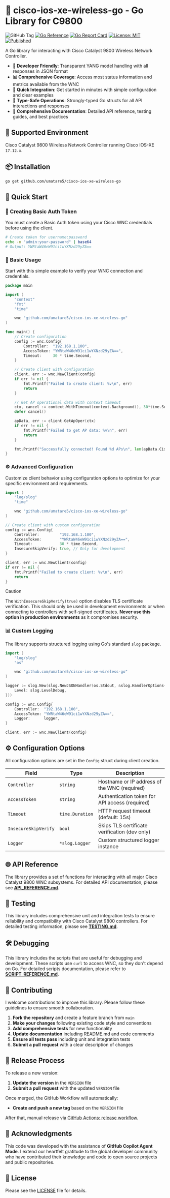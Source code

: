 # 📗 cisco-ios-xe-wireless-go - Go Library for C9800

![GitHub Tag](https://img.shields.io/github/v/tag/umatare5/cisco-ios-xe-wireless-go?label=Latest%20version)
[![Go Reference](https://pkg.go.dev/badge/umatare5/cisco-ios-xe-wireless-go.svg)](https://pkg.go.dev/github.com/umatare5/cisco-ios-xe-wireless-go)
[![Go Report Card](https://goreportcard.com/badge/github.com/umatare5/cisco-ios-xe-wireless-go)](https://goreportcard.com/report/github.com/umatare5/cisco-ios-xe-wireless-go)
[![License: MIT](https://img.shields.io/badge/License-MIT-yellow.svg)](https://github.com/umatare5/cisco-ios-xe-wireless-go/blob/main/LICENSE)
[![Published](https://static.production.devnetcloud.com/codeexchange/assets/images/devnet-published.svg)](https://developer.cisco.com/codeexchange/github/repo/umatare5/cisco-ios-xe-wireless-go)

A Go library for interacting with Cisco Catalyst 9800 Wireless Network Controller.

- **🔧 Developer Friendly**: Transparent YANG model handling with all responses in JSON format
- **📊 Comprehensive Coverage**: Access most status information and metrics available from the WNC
- **🚀 Quick Integration**: Get started in minutes with simple configuration and clear examples
- **🎯 Type-Safe Operations**: Strongly-typed Go structs for all API interactions and responses
- **📖 Comprehensive Documentation**: Detailed API reference, testing guides, and best practices

## 📡 Supported Environment

Cisco Catalyst 9800 Wireless Network Controller running Cisco IOS-XE `17.12.x`.

## 📦 Installation

```bash
go get github.com/umatare5/cisco-ios-xe-wireless-go
```

## 🚀 Quick Start

### 🔑 Creating Basic Auth Token

You must create a Basic Auth token using your Cisco WNC credentials before using the client.

```bash
# Create token for username:password
echo -n "admin:your-password" | base64
# Output: YWRtaW46eW91ci1wYXNzd29yZA==
```

### 🔧 Basic Usage

Start with this simple example to verify your WNC connection and credentials.

```go
package main

import (
    "context"
    "fmt"
    "time"

    wnc "github.com/umatare5/cisco-ios-xe-wireless-go"
)

func main() {
    // Create configuration
    config := wnc.Config{
        Controller:  "192.168.1.100",
        AccessToken: "YWRtaW46eW91ci1wYXNzd29yZA==",
        Timeout:     30 * time.Second,
    }

    // Create client with configuration
    client, err := wnc.NewClient(config)
    if err != nil {
        fmt.Printf("Failed to create client: %v\n", err)
        return
    }

    // Get AP operational data with context timeout
    ctx, cancel := context.WithTimeout(context.Background(), 30*time.Second)
    defer cancel()

    apData, err := client.GetApOper(ctx)
    if err != nil {
        fmt.Printf("Failed to get AP data: %v\n", err)
        return
    }

    fmt.Printf("Successfully connected! Found %d APs\n", len(apData.CiscoIOSXEWirelessAccessPointOperAccessPointOperData.OperData))
}
```

### ⚙️ Advanced Configuration

Customize client behavior using configuration options to optimize for your specific environment and requirements.

```go
import (
    "log/slog"
    "time"

    wnc "github.com/umatare5/cisco-ios-xe-wireless-go"
)

// Create client with custom configuration
config := wnc.Config{
    Controller:         "192.168.1.100",
    AccessToken:        "YWRtaW46eW91ci1wYXNzd29yZA==",
    Timeout:            30 * time.Second,
    InsecureSkipVerify: true, // Only for development
}

client, err := wnc.NewClient(config)
if err != nil {
    fmt.Printf("Failed to create client: %v\n", err)
    return
}
```

> [!CAUTION]
> The `WithInsecureSkipVerify(true)` option disables TLS certificate verification. This should only be used in development environments or when connecting to controllers with self-signed certificates. **Never use this option in production environments** as it compromises security.

### 📊 Custom Logging

The library supports structured logging using Go's standard `slog` package.

```go
import (
    "log/slog"
    "os"

    wnc "github.com/umatare5/cisco-ios-xe-wireless-go"
)

logger := slog.New(slog.NewJSONHandler(os.Stdout, &slog.HandlerOptions{
    Level: slog.LevelDebug,
}))

config := wnc.Config{
    Controller:  "192.168.1.100",
    AccessToken: "YWRtaW46eW91ci1wYXNzd29yZA==",
    Logger:      logger,
}

client, err := wnc.NewClient(config)
```

## ⚙️ Configuration Options

All configuration options are set in the `Config` struct during client creation.

| Field                | Type            | Description                                    |
| -------------------- | --------------- | ---------------------------------------------- |
| `Controller`         | `string`        | Hostname or IP address of the WNC (required)   |
| `AccessToken`        | `string`        | Authentication token for API access (required) |
| `Timeout`            | `time.Duration` | HTTP request timeout (default: 15s)            |
| `InsecureSkipVerify` | `bool`          | Skips TLS certificate verification (dev only)  |
| `Logger`             | `*slog.Logger`  | Custom structured logger instance              |

## 🌐 API Reference

The library provides a set of functions for interacting with all major Cisco Catalyst 9800 WNC subsystems. For detailed API documentation, please see **[API_REFERENCE.md](./docs/API_REFERENCE.md)**.

## 🧪 Testing

This library includes comprehensive unit and integration tests to ensure reliability and compatibility with Cisco Catalyst 9800 controllers. For detailed testing information, please see **[TESTING.md](./docs/TESTING.md)**.

## 🛠️ Debugging

This library includes the scripts that are useful for debugging and development. These scripts use `curl` to access WNC, so they don't depend on Go. For detailed scripts documentation, please refer to **[SCRIPT_REFERENCE.md](./docs/SCRIPT_REFERENCE.md)**.

## 🤝 Contributing

I welcome contributions to improve this library. Please follow these guidelines to ensure smooth collaboration.

1. **Fork the repository** and create a feature branch from `main`
2. **Make your changes** following existing code style and conventions
3. **Add comprehensive tests** for new functionality
4. **Update documentation** including README.md and code comments
5. **Ensure all tests pass** including unit and integration tests
6. **Submit a pull request** with a clear description of changes

## 🚀 Release Process

To release a new version:

1. **Update the version** in the `VERSION` file
2. **Submit a pull request** with the updated `VERSION` file

Once merged, the GitHub Workflow will automatically:

- **Create and push a new tag** based on the `VERSION` file

After that, manual release via [GitHub Actions: release workflow](https://github.com/umatare5/cisco-ios-xe-wireless-go/actions/workflows/release.yaml).

## 🙏 Acknowledgments

This code was developed with the assistance of **GitHub Copilot Agent Mode**. I extend our heartfelt gratitude to the global developer community who have contributed their knowledge and code to open source projects and public repositories.

## 📄 License

Please see the [LICENSE](./LICENSE) file for details.
